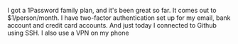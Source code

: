 
I got a 1Password family plan, and it's been great so far. It comes out to $1/person/month. I have two-factor authentication set up for my email, bank account and credit card accounts. And just today I connected to Github using SSH. I also use a VPN on my phone
